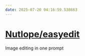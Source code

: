 ```yaml
---
date: 2025-07-20 04:16:59.538663
---
```


# [Nutlope/easyedit](https://github.com/Nutlope/easyedit)

Image editing in one prompt